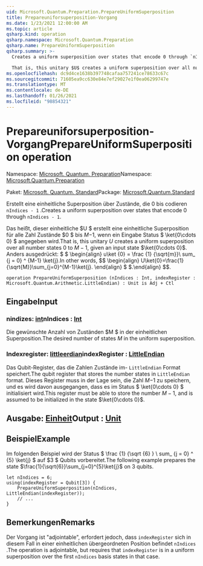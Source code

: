 ```yaml
---
uid: Microsoft.Quantum.Preparation.PrepareUniformSuperposition
title: Prepareuniforsuperposition-Vorgang
ms.date: 1/23/2021 12:00:00 AM
ms.topic: article
qsharp.kind: operation
qsharp.namespace: Microsoft.Quantum.Preparation
qsharp.name: PrepareUniformSuperposition
qsharp.summary: >-
  Creates a uniform superposition over states that encode 0 through `nIndices - 1`.

  That is, this unitary $U$ creates a uniform superposition over all number states $0$ to $M-1$, given an input state $\ket{0\cdots 0}$. In other words, $$ \begin{align} U\ket{0}=\frac{1}{\sqrt{M}}\sum_{j=0}^{M-1}\ket{j}. \end{align} $$.
ms.openlocfilehash: dc9d4ce1638b397748cafaa757241ce78633c67c
ms.sourcegitcommit: 71605ea9cc630e84e7ef29027e1f0ea06299747e
ms.translationtype: MT
ms.contentlocale: de-DE
ms.lasthandoff: 01/26/2021
ms.locfileid: "98854321"
---
```

# <a name="prepareuniformsuperposition-operation"></a><span data-ttu-id="69d10-102">Prepareuniforsuperposition-Vorgang</span><span class="sxs-lookup"><span data-stu-id="69d10-102">PrepareUniformSuperposition operation</span></span>

<span data-ttu-id="69d10-103">Namespace: [Microsoft. Quantum. Preparation](xref:Microsoft.Quantum.Preparation)</span><span class="sxs-lookup"><span data-stu-id="69d10-103">Namespace: [Microsoft.Quantum.Preparation](xref:Microsoft.Quantum.Preparation)</span></span>

<span data-ttu-id="69d10-104">Paket: [Microsoft. Quantum. Standard](https://nuget.org/packages/Microsoft.Quantum.Standard)</span><span class="sxs-lookup"><span data-stu-id="69d10-104">Package: [Microsoft.Quantum.Standard](https://nuget.org/packages/Microsoft.Quantum.Standard)</span></span>


<span data-ttu-id="69d10-105">Erstellt eine einheitliche Superposition über Zustände, die 0 bis codieren `nIndices - 1` .</span><span class="sxs-lookup"><span data-stu-id="69d10-105">Creates a uniform superposition over states that encode 0 through `nIndices - 1`.</span></span>

<span data-ttu-id="69d10-106">Das heißt, dieser einheitliche $U $ erstellt eine einheitliche Superposition für alle Zahl Zustände $0 $ bis $M-$1, wenn ein Eingabe Status $ \ket{0\cdots 0} $ angegeben wird.</span><span class="sxs-lookup"><span data-stu-id="69d10-106">That is, this unitary $U$ creates a uniform superposition over all number states $0$ to $M-1$, given an input state $\ket{0\cdots 0}$.</span></span> <span data-ttu-id="69d10-107">Anders ausgedrückt: $ $ \begin{align} u\ket {0} = \frac {1} {\sqrt{m}}\ sum_ {j = 0} ^ {M-1} \ket{j}.</span><span class="sxs-lookup"><span data-stu-id="69d10-107">In other words, $$ \begin{align} U\ket{0}=\frac{1}{\sqrt{M}}\sum_{j=0}^{M-1}\ket{j}.</span></span>
<span data-ttu-id="69d10-108">\end{align} $ $.</span><span class="sxs-lookup"><span data-stu-id="69d10-108">\end{align} $$.</span></span>

```qsharp
operation PrepareUniformSuperposition (nIndices : Int, indexRegister : Microsoft.Quantum.Arithmetic.LittleEndian) : Unit is Adj + Ctl
```


## <a name="input"></a><span data-ttu-id="69d10-109">Eingabe</span><span class="sxs-lookup"><span data-stu-id="69d10-109">Input</span></span>

### <a name="nindices--int"></a><span data-ttu-id="69d10-110">nindizes: [int](xref:microsoft.quantum.lang-ref.int)</span><span class="sxs-lookup"><span data-stu-id="69d10-110">nIndices : [Int](xref:microsoft.quantum.lang-ref.int)</span></span>

<span data-ttu-id="69d10-111">Die gewünschte Anzahl von Zuständen $M $ in der einheitlichen Superposition.</span><span class="sxs-lookup"><span data-stu-id="69d10-111">The desired number of states $M$ in the uniform superposition.</span></span>


### <a name="indexregister--littleendian"></a><span data-ttu-id="69d10-112">Indexregister: [littleerdian](xref:Microsoft.Quantum.Arithmetic.LittleEndian)</span><span class="sxs-lookup"><span data-stu-id="69d10-112">indexRegister : [LittleEndian](xref:Microsoft.Quantum.Arithmetic.LittleEndian)</span></span>

<span data-ttu-id="69d10-113">Das Qubit-Register, das die Zahlen Zustände im- `LittleEndian` Format speichert.</span><span class="sxs-lookup"><span data-stu-id="69d10-113">The qubit register that stores the number states in `LittleEndian` format.</span></span>
<span data-ttu-id="69d10-114">Dieses Register muss in der Lage sein, die Zahl $M-$1 zu speichern, und es wird davon ausgegangen, dass es im Status $ \ket{0\cdots 0} $ initialisiert wird.</span><span class="sxs-lookup"><span data-stu-id="69d10-114">This register must be able to store the number $M-1$, and is assumed to be initialized in the state $\ket{0\cdots 0}$.</span></span>



## <a name="output--unit"></a><span data-ttu-id="69d10-115">Ausgabe: [Einheit](xref:microsoft.quantum.lang-ref.unit)</span><span class="sxs-lookup"><span data-stu-id="69d10-115">Output : [Unit](xref:microsoft.quantum.lang-ref.unit)</span></span>



## <a name="example"></a><span data-ttu-id="69d10-116">Beispiel</span><span class="sxs-lookup"><span data-stu-id="69d10-116">Example</span></span>

<span data-ttu-id="69d10-117">Im folgenden Beispiel wird der Status $ \frac {1} {\sqrt {6} } \ sum_ {j = 0} ^ {5} \ket{j} $ auf $3 $ Qubits vorbereitet.</span><span class="sxs-lookup"><span data-stu-id="69d10-117">The following example prepares the state $\frac{1}{\sqrt{6}}\sum_{j=0}^{5}\ket{j}$ on $3$ qubits.</span></span>

```qsharp
let nIndices = 6;
using(indexRegister = Qubit[3]) {
    PrepareUniformSuperposition(nIndices, LittleEndian(indexRegister));
    // ...
}
```

## <a name="remarks"></a><span data-ttu-id="69d10-118">Bemerkungen</span><span class="sxs-lookup"><span data-stu-id="69d10-118">Remarks</span></span>

<span data-ttu-id="69d10-119">Der Vorgang ist "adjointable", erfordert jedoch, dass `indexRegister` sich in diesem Fall in einer einheitlichen übergeordneten Position befindet `nIndices` .</span><span class="sxs-lookup"><span data-stu-id="69d10-119">The operation is adjointable, but requires that `indexRegister` is in a uniform superposition over the first `nIndices` basis states in that case.</span></span>